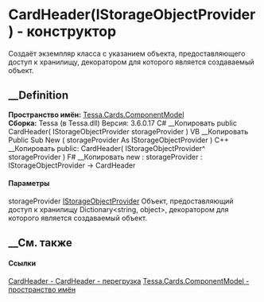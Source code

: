 # CardHeader(IStorageObjectProvider) - конструктор
Создаёт экземпляр класса с указанием объекта, предоставляющего доступ к
хранилищу, декоратором для которого является создаваемый объект.
## __Definition
 **Пространство имён:**
[Tessa.Cards.ComponentModel](N_Tessa_Cards_ComponentModel.htm)  
 **Сборка:** Tessa (в Tessa.dll) Версия: 3.6.0.17
C# __Копировать
     public CardHeader(
    	IStorageObjectProvider storageProvider
    )
VB __Копировать
     Public Sub New ( 
    	storageProvider As IStorageObjectProvider
    )
C++ __Копировать
     public:
    CardHeader(
    	IStorageObjectProvider^ storageProvider
    )
F# __Копировать
     new : 
            storageProvider : IStorageObjectProvider -> CardHeader
#### Параметры
storageProvider
[IStorageObjectProvider](T_Tessa_Platform_Storage_IStorageObjectProvider.htm)
     Объект, предоставляющий доступ к хранилищу Dictionary<string, object>, декоратором для которого является создаваемый объект. 
## __См. также
#### Ссылки
[CardHeader - ](T_Tessa_Cards_ComponentModel_CardHeader.htm)
[CardHeader -
перегрузка](Overload_Tessa_Cards_ComponentModel_CardHeader__ctor.htm)
[Tessa.Cards.ComponentModel - пространство
имён](N_Tessa_Cards_ComponentModel.htm)

